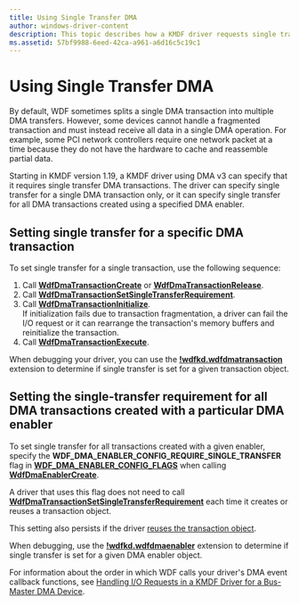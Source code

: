 ```yaml
---
title: Using Single Transfer DMA
author: windows-driver-content
description: This topic describes how a KMDF driver requests single transfer DMA.
ms.assetid: 57bf9988-6eed-42ca-a961-a6d16c5c19c1
---
```


# Using Single Transfer DMA

By default, WDF sometimes splits a single DMA transaction into multiple DMA transfers. However, some devices cannot handle a fragmented transaction and must instead receive all data in a single DMA operation.  For example, some PCI network controllers require one network packet at a time because they do not have the hardware to cache and reassemble partial data.

Starting in KMDF version 1.19, a KMDF driver using DMA v3 can specify that it requires single transfer DMA transactions.  The driver can specify single transfer for a single DMA transaction only, or it can specify single transfer for all DMA transactions created using a specified DMA enabler.  

## Setting single transfer for a specific DMA transaction

To set single transfer for a single transaction, use the following sequence:

1. Call [**WdfDmaTransactionCreate**](https://msdn.microsoft.com/library/windows/hardware/ff547027) or [**WdfDmaTransactionRelease**](https://msdn.microsoft.com/library/windows/hardware/ff547114).
2. Call [**WdfDmaTransactionSetSingleTransferRequirement**](https://msdn.microsoft.com/en-us/library/windows/hardware/988c7e70-3b2a-4a0f-91cf-dfab3ea07f05).
3. Call [**WdfDmaTransactionInitialize**](https://msdn.microsoft.com/library/windows/hardware/ff547099).  
    If initialization fails due to transaction fragmentation, a driver can fail the I/O request or it can rearrange the transaction's memory buffers and reinitialize the transaction.
4. Call [**WdfDmaTransactionExecute**](https://msdn.microsoft.com/library/windows/hardware/ff547062).

When debugging your driver, you can use the [**!wdfkd.wdfdmatransaction**](https://msdn.microsoft.com/library/windows/hardware/ff565721) extension to determine if single transfer is set for a given transaction object.

## Setting the single-transfer requirement for all DMA transactions created with a particular DMA enabler

To set single transfer for all transactions created with a given enabler, specify the **WDF_DMA_ENABLER_CONFIG_REQUIRE_SINGLE_TRANSFER** flag in [**WDF_DMA_ENABLER_CONFIG_FLAGS**](https://msdn.microsoft.com/library/windows/hardware/hh439491) when calling [**WdfDmaEnablerCreate**](https://msdn.microsoft.com/library/windows/hardware/guid).  

A driver that uses this flag does not need to call [**WdfDmaTransactionSetSingleTransferRequirement**](https://msdn.microsoft.com/en-us/library/windows/hardware/988c7e70-3b2a-4a0f-91cf-dfab3ea07f05) each time it creates or reuses a transaction object.

This setting also persists if the driver [reuses the transaction object](reusing-dma-transaction-objects.md).

When debugging, use the [**!wdfkd.wdfdmaenabler**](https://msdn.microsoft.com/library/windows/hardware/ff565717) extension to determine if single transfer is set for a given DMA enabler object.

For information about the order in which WDF calls your driver's DMA event callback functions, see [Handling I/O Requests in a KMDF Driver for a Bus-Master DMA Device](handling-i-o-requests-in-a-kmdf-driver-for-a-bus-master-dma-device.md).
